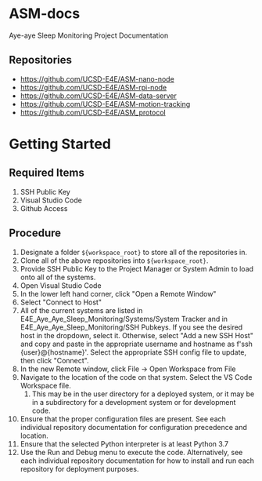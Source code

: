 # ASM-docs
Aye-aye Sleep Monitoring Project Documentation

## Repositories
- https://github.com/UCSD-E4E/ASM-nano-node
- https://github.com/UCSD-E4E/ASM-rpi-node
- https://github.com/UCSD-E4E/ASM-data-server
- https://github.com/UCSD-E4E/ASM-motion-tracking
- https://github.com/UCSD-E4E/ASM_protocol

# Getting Started
## Required Items
1. SSH Public Key
2. Visual Studio Code
3. Github Access

## Procedure
1. Designate a folder `${workspace_root}` to store all of the repositories in.
2. Clone all of the above repositories into `${workspace_root}`.
3. Provide SSH Public Key to the Project Manager or System Admin to load onto all of the systems.
4. Open Visual Studio Code
5. In the lower left hand corner, click "Open a Remote Window"
6. Select "Connect to Host"
7. All of the current systems are listed in E4E_Aye_Aye_Sleep_Monitoring/Systems/System Tracker and in E4E_Aye_Aye_Sleep_Monitoring/SSH Pubkeys.  If you see the desired host in the dropdown, select it.  Otherwise, select "Add a new SSH Host" and copy and paste in the appropriate username and hostname as f'ssh {user}@{hostname}'.  Select the appropriate SSH config file to update, then click "Connect".
8. In the new Remote window, click File -> Open Workspace from File
9. Navigate to the location of the code on that system.  Select the VS Code Workspace file.
    1. This may be in the user directory for a deployed system, or it may be in a subdirectory for a development system or for development code.
10. Ensure that the proper configuration files are present.  See each individual repository documentation for configuration precedence and location.
11. Ensure that the selected Python interpreter is at least Python 3.7
12. Use the Run and Debug menu to execute the code.  Alternatively, see each individual repository documentation for how to install and run each repository for deployment purposes.